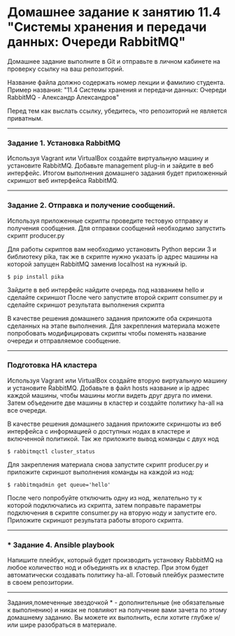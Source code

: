 # Домашнее задание к занятию 11.4 "Системы хранения и передачи данных: Очереди RabbitMQ"

Домашнее задание выполните в Git и отправьте в личном кабинете на проверку ссылку на ваш репозиторий.

Название файла должно содержать номер лекции и фамилию студента. Пример названия: "11.4 Системы хранения и передачи данных: Очереди RabbitMQ - Александр Александров"

Перед тем как выслать ссылку, убедитесь, что репозиторий не является приватным. 

---

### Задание 1. Установка RabbitMQ

Используя Vagrant или VirtualBox создайте виртуальную машину и установите RabbitMQ.
Добавьте management plug-in и зайдите в веб интерфейс.
Итогом выполнения домашнего задания будет приложенный скриншот веб интерфейса RabbitMQ.

---

### Задание 2. Отправка и получение сообщений.

Используя приложенные скрипты проведите тестовую отправку и получения сообщения.
Для отправки сообщений необходимо запустить скрипт producer.py

Для работы скриптов вам необходимо установить Python версии 3 и библиотеку pika, так же в скрипте нужно указать ip адрес машины на которой запущен RabbitMQ заменив localhost на нужный ip.

```shell script
$ pip install pika
```

Зайдите в веб интерфейс найдите очередь под названием hello и сделайте скриншот
После чего запустите второй скрипт consumer.py и сделайте скриншот результата выполнения скрипта

В качестве решения домашнего задания приложите оба скриншота сделанных на этапе выполнения. 
Для закрепления материала можете попробовать модифицировать скрипты чтобы поменять название очереди и отправляемое сообщение.

---

### Подготовка HA кластера

Используя Vagrant или VirtualBox создайте вторую виртуальную машину и установите RabbitMQ.
Добавьте в файл hosts название и ip адрес каждой машины, чтобы машины могли видеть друг друга по имени.
Затем объедените две машины в кластер и создайте политику ha-all на все очереди.

В качестве решения домашнего задания приложите скриншоты из веб интерфейса с информацией о доступных нодах в кластере и включенной политикой.
Так же приложите вывод команды с двух нод

```shell script
$ rabbitmqctl cluster_status
```

Для закрепления материала снова запустите скрипт producer.py и приложите скриншот выполнения команды на каждой из нод:

```shell script
$ rabbitmqadmin get queue='hello'
```

После чего попробуйте отключить одну из нод, желательно ту к которой подключались из скрипта, затем поправьте параметры подключения в скрипте consumer.py на вторую ноду и запустите его.
Приложите скриншот результата работы второго скрипта.

---

### * Задание 4. Ansible playbook

Напишите плейбук, который будет производить установку RabbitMQ на любое количество нод и объединять их в кластер.
При этом будет автоматически создавать политику ha-all.
Готовый плейбук разместите в своем репозитории.

---

Задания,помеченные звездочкой * - дополнительные (не обязательные к выполнению) и никак не повлияют на получение вами зачета по этому домашнему заданию. Вы можете их выполнить, если хотите глубже и/или шире разобраться в материале.

